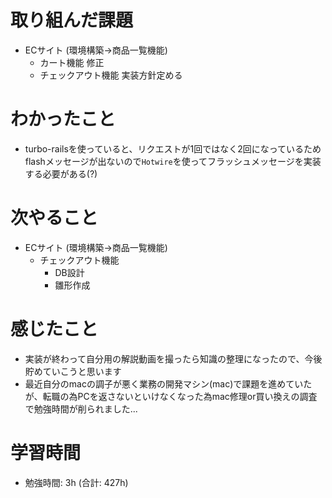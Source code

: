# 取り組んだ課題 
+ ECサイト (環境構築->商品一覧機能)
  + カート機能 修正
  + チェックアウト機能 実装方針定める
# わかったこと 
+ turbo-railsを使っていると、リクエストが1回ではなく2回になっているためflashメッセージが出ないので`Hotwire`を使ってフラッシュメッセージを実装する必要がある(?)
# 次やること
+ ECサイト (環境構築->商品一覧機能)
  + チェックアウト機能 
    + DB設計
    + 雛形作成
# 感じたこと
+ 実装が終わって自分用の解説動画を撮ったら知識の整理になったので、今後貯めていこうと思います
+ 最近自分のmacの調子が悪く業務の開発マシン(mac)で課題を進めていたが、転職の為PCを返さないといけなくなった為mac修理or買い換えの調査で勉強時間が削られました...
# 学習時間  
+ 勉強時間: 3h (合計: 427h)



